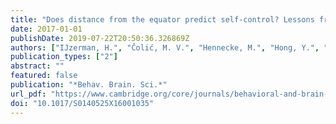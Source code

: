 ```yaml
---
title: "Does distance from the equator predict self-control? Lessons from the Human Penguin Project"
date: 2017-01-01
publishDate: 2019-07-22T20:50:36.326869Z
authors: ["IJzerman, H.", "Čolić, M. V.", "Hennecke, M.", "Hong, Y.", "Hu, C-P.", "...", "Lindenberg, S."]
publication_types: ["2"]
abstract: ""
featured: false
publication: "*Behav. Brain. Sci.*"
url_pdf: "https://www.cambridge.org/core/journals/behavioral-and-brain-sciences/article/does-distance-from-the-equator-predict-selfcontrol-lessons-from-the-human-penguin-project/5A4E22F04F8DCD74B035905987618E2B"
doi: "10.1017/S0140525X16001035"
---
```


